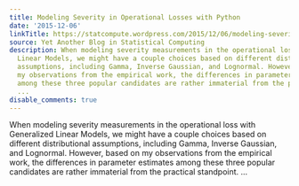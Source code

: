 ```yaml
---
title: Modeling Severity in Operational Losses with Python
date: '2015-12-06'
linkTitle: https://statcompute.wordpress.com/2015/12/06/modeling-severity-in-operational-losses-with-python/
source: Yet Another Blog in Statistical Computing
description: When modeling severity measurements in the operational loss with Generalized
  Linear Models, we might have a couple choices based on different distributional
  assumptions, including Gamma, Inverse Gaussian, and Lognormal. However, based on
  my observations from the empirical work, the differences in parameter estimates
  among these three popular candidates are rather immaterial from the practical standpoint.
  ...
disable_comments: true
---
```

When modeling severity measurements in the operational loss with Generalized Linear Models, we might have a couple choices based on different distributional assumptions, including Gamma, Inverse Gaussian, and Lognormal. However, based on my observations from the empirical work, the differences in parameter estimates among these three popular candidates are rather immaterial from the practical standpoint. ...